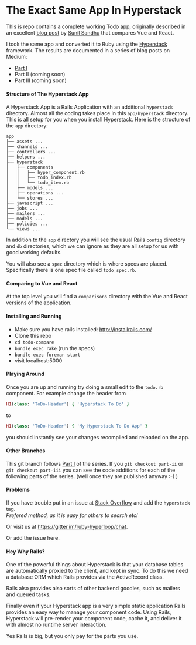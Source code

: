 # The Exact Same App In Hyperstack

This is repo contains a complete working Todo app, originally described in an excellent [blog post](https://medium.com/javascript-in-plain-english/i-created-the-exact-same-app-in-react-and-vue-here-are-the-differences-e9a1ae8077fd) by [Sunil Sandhu](https://medium.com/@sunilsandhu) that compares Vue and React.

I took the same app and converted it to Ruby using the [Hyperstack](https://hyperstack.org) framework.  The results are documented in a series of blog posts on Medium:

+ [Part I](https://medium.com/@mitch_23203/the-exact-same-app-in-hyperstack-7f281cef46ca)
+ Part II (coming soon)
+ Part III (coming soon)

#### Structure of The Hyperstack App

A Hyperstack App is a Rails Application with an additional `hyperstack` directory.  Almost all the coding takes place in this `app/hyperstack` directory.  This is all setup for you when you install Hyperstack. Here is the structure of the `app` directory:

```
app
├── assets ...
├── channels ...
├── controllers ...
├── helpers ...
├── hyperstack
│   ├── components
│   │   ├── hyper_component.rb
│   │   ├── todo_index.rb
│   │   └── todo_item.rb
│   ├── models ...
│   ├── operations ...
│   └── stores ...
├── javascript ...
├── jobs ...
├── mailers ...
├── models ...
├── policies ...
└── views ...
```

In addition to the `app` directory you will see the usual Rails `config` directory and `db` directories, which we can ignore as they are all setup for us with good working defaults.

You will also see a `spec` directory which is where specs are placed.  Specifically there is one spec file called `todo_spec.rb`.

#### Comparing to Vue and React

At the top level you will find a `comparisons` directory with the Vue and React versions of the application.

#### Installing and Running

+ Make sure you have rails installed: http://installrails.com/
+ Clone this repo
+ `cd todo-compare`
+ `bundle exec rake`  (run the specs)
+ `bundle exec foreman start`
+ visit localhost:5000

#### Playing Around

Once you are up and running try doing a small edit to the `todo.rb` component.  For example change the header from

```ruby
H1(class: 'ToDo-Header') { 'Hyperstack To Do' }
```
to
```ruby
H1(class: 'ToDo-Header') { 'My Hyperstack To Do App' }
```
you should instantly see your changes recompiled and reloaded on the app.

#### Other Branches

This git branch follows [Part I](https://medium.com/@mitch_23203/the-exact-same-app-in-hyperstack-7f281cef46ca) of the series.  If you `git checkout part-ii` or `git checkout part-iii` you can see the code additions for each of the following parts of the series.  (well once they are published anyway :-) )

#### Problems

If you have trouble put in an issue at [Stack Overflow](https://stackoverflow.com/questions/ask) and add the `hyperstack` tag.  
*Prefered method, as it is easy for others to search etc!*

Or visit us at https://gitter.im/ruby-hyperloop/chat.

Or add the issue here.

#### Hey Why Rails?

One of the powerful things about Hyperstack is that your database tables are automatically proxied to the client, and kept in sync.  To do this we need a database ORM which Rails provides via the ActiveRecord class.

Rails also provides also sorts of other backend goodies, such as mailers and queued tasks.

Finally even if your Hyperstack app is a very simple static application Rails provides an easy way to manage your component code.  Using Rails, Hyperstack will pre-render your component code, cache it, and deliver it with almost no runtime server interaction.

Yes Rails is big, but you only pay for the parts you use.
